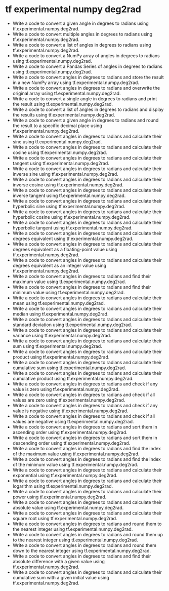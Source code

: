 # tf experimental numpy deg2rad

- Write a code to convert a given angle in degrees to radians using tf.experimental.numpy.deg2rad.
- Write a code to convert multiple angles in degrees to radians using tf.experimental.numpy.deg2rad.
- Write a code to convert a list of angles in degrees to radians using tf.experimental.numpy.deg2rad.
- Write a code to convert a NumPy array of angles in degrees to radians using tf.experimental.numpy.deg2rad.
- Write a code to convert a Pandas Series of angles in degrees to radians using tf.experimental.numpy.deg2rad.
- Write a code to convert angles in degrees to radians and store the result in a new NumPy array using tf.experimental.numpy.deg2rad.
- Write a code to convert angles in degrees to radians and overwrite the original array using tf.experimental.numpy.deg2rad.
- Write a code to convert a single angle in degrees to radians and print the result using tf.experimental.numpy.deg2rad.
- Write a code to convert a list of angles in degrees to radians and display the results using tf.experimental.numpy.deg2rad.
- Write a code to convert a given angle in degrees to radians and round the result to a specific decimal place using tf.experimental.numpy.deg2rad.
- Write a code to convert angles in degrees to radians and calculate their sine using tf.experimental.numpy.deg2rad.
- Write a code to convert angles in degrees to radians and calculate their cosine using tf.experimental.numpy.deg2rad.
- Write a code to convert angles in degrees to radians and calculate their tangent using tf.experimental.numpy.deg2rad.
- Write a code to convert angles in degrees to radians and calculate their inverse sine using tf.experimental.numpy.deg2rad.
- Write a code to convert angles in degrees to radians and calculate their inverse cosine using tf.experimental.numpy.deg2rad.
- Write a code to convert angles in degrees to radians and calculate their inverse tangent using tf.experimental.numpy.deg2rad.
- Write a code to convert angles in degrees to radians and calculate their hyperbolic sine using tf.experimental.numpy.deg2rad.
- Write a code to convert angles in degrees to radians and calculate their hyperbolic cosine using tf.experimental.numpy.deg2rad.
- Write a code to convert angles in degrees to radians and calculate their hyperbolic tangent using tf.experimental.numpy.deg2rad.
- Write a code to convert angles in degrees to radians and calculate their degrees equivalent using tf.experimental.numpy.deg2rad.
- Write a code to convert angles in degrees to radians and calculate their degrees equivalent as a floating-point value using tf.experimental.numpy.deg2rad.
- Write a code to convert angles in degrees to radians and calculate their degrees equivalent as an integer value using tf.experimental.numpy.deg2rad.
- Write a code to convert angles in degrees to radians and find their maximum value using tf.experimental.numpy.deg2rad.
- Write a code to convert angles in degrees to radians and find their minimum value using tf.experimental.numpy.deg2rad.
- Write a code to convert angles in degrees to radians and calculate their mean using tf.experimental.numpy.deg2rad.
- Write a code to convert angles in degrees to radians and calculate their median using tf.experimental.numpy.deg2rad.
- Write a code to convert angles in degrees to radians and calculate their standard deviation using tf.experimental.numpy.deg2rad.
- Write a code to convert angles in degrees to radians and calculate their variance using tf.experimental.numpy.deg2rad.
- Write a code to convert angles in degrees to radians and calculate their sum using tf.experimental.numpy.deg2rad.
- Write a code to convert angles in degrees to radians and calculate their product using tf.experimental.numpy.deg2rad.
- Write a code to convert angles in degrees to radians and calculate their cumulative sum using tf.experimental.numpy.deg2rad.
- Write a code to convert angles in degrees to radians and calculate their cumulative product using tf.experimental.numpy.deg2rad.
- Write a code to convert angles in degrees to radians and check if any value is zero using tf.experimental.numpy.deg2rad.
- Write a code to convert angles in degrees to radians and check if all values are zero using tf.experimental.numpy.deg2rad.
- Write a code to convert angles in degrees to radians and check if any value is negative using tf.experimental.numpy.deg2rad.
- Write a code to convert angles in degrees to radians and check if all values are negative using tf.experimental.numpy.deg2rad.
- Write a code to convert angles in degrees to radians and sort them in ascending order using tf.experimental.numpy.deg2rad.
- Write a code to convert angles in degrees to radians and sort them in descending order using tf.experimental.numpy.deg2rad.
- Write a code to convert angles in degrees to radians and find the index of the maximum value using tf.experimental.numpy.deg2rad.
- Write a code to convert angles in degrees to radians and find the index of the minimum value using tf.experimental.numpy.deg2rad.
- Write a code to convert angles in degrees to radians and calculate their exponential using tf.experimental.numpy.deg2rad.
- Write a code to convert angles in degrees to radians and calculate their logarithm using tf.experimental.numpy.deg2rad.
- Write a code to convert angles in degrees to radians and calculate their power using tf.experimental.numpy.deg2rad.
- Write a code to convert angles in degrees to radians and calculate their absolute value using tf.experimental.numpy.deg2rad.
- Write a code to convert angles in degrees to radians and calculate their square root using tf.experimental.numpy.deg2rad.
- Write a code to convert angles in degrees to radians and round them to the nearest integer using tf.experimental.numpy.deg2rad.
- Write a code to convert angles in degrees to radians and round them up to the nearest integer using tf.experimental.numpy.deg2rad.
- Write a code to convert angles in degrees to radians and round them down to the nearest integer using tf.experimental.numpy.deg2rad.
- Write a code to convert angles in degrees to radians and find their absolute difference with a given value using tf.experimental.numpy.deg2rad.
- Write a code to convert angles in degrees to radians and calculate their cumulative sum with a given initial value using tf.experimental.numpy.deg2rad.